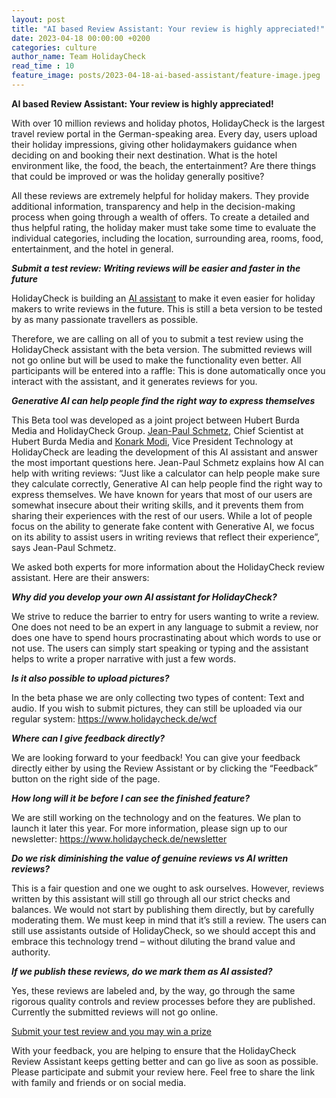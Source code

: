 ```yaml
---
layout: post
title: "AI based Review Assistant: Your review is highly appreciated!"
date: 2023-04-18 00:00:00 +0200
categories: culture
author_name: Team HolidayCheck
read_time : 10
feature_image: posts/2023-04-18-ai-based-assistant/feature-image.jpeg
---
```


**AI based Review Assistant: Your review is highly appreciated!**

With over 10 million reviews and holiday photos, HolidayCheck is the largest travel review portal in the German-speaking area. Every day, users upload their holiday impressions, giving other holidaymakers guidance when deciding on and booking their next destination. What is the hotel environment like, the food, the beach, the entertainment? Are there things that could be improved or was the holiday generally positive?

All these reviews are extremely helpful for holiday makers. They provide additional information, transparency and help in the decision-making process when going through a wealth of offers. To create a detailed and thus helpful rating, the holiday maker must take some time to evaluate the individual categories, including the location, surrounding area, rooms, food, entertainment, and the hotel in general. 

***Submit a test review: Writing reviews will be easier and faster in the future***

HolidayCheck is building an [AI assistant](https://holidaycheck.de/svc/hc-review-assistant/travel-escapes/welcome.html) to make it even easier for holiday makers to write reviews in the future. This is still a beta version to be tested by as many passionate travellers as possible.

Therefore, we are calling on all of you to submit a test review using the HolidayCheck assistant with the beta version. The submitted reviews will not go online but will be used to make the functionality even better. All participants will be entered into a raffle: This is done automatically once you interact with the assistant, and it generates reviews for you.

***Generative AI can help people find the right way to express themselves***

This Beta tool was developed as a joint project between Hubert Burda Media and HolidayCheck Group. [Jean-Paul Schmetz](https://de.linkedin.com/in/jpschmetz), Chief Scientist at Hubert Burda Media and [Konark Modi](https://de.linkedin.com/in/konarkmodi), Vice President Technology at HolidayCheck are leading the development of this AI assistant and answer the most important questions here. Jean-Paul Schmetz explains how AI can help with writing reviews: “Just like a calculator can help people make sure they calculate correctly, Generative AI can help people find the right way to express themselves. We have known for years that most of our users are somewhat insecure about their writing skills, and it prevents them from sharing their experiences with the rest of our users. While a lot of people focus on the ability to generate fake content with Generative AI, we focus on its ability to assist users in writing reviews that reflect their experience”, says Jean-Paul Schmetz.

We asked both experts for more information about the HolidayCheck review assistant. Here are their answers:

***Why did you develop your own AI assistant for HolidayCheck?***

We strive to reduce the barrier to entry for users wanting to write a review. One does not need to be an expert in any language to submit a review, nor does one have to spend hours procrastinating about which words to use or not use. The users can simply start speaking or typing and the assistant helps to write a proper narrative with just a few words.

***Is it also possible to upload pictures?***

In the beta phase we are only collecting two types of content: Text and audio. If you wish to submit pictures, they can still be uploaded via our regular system: https://www.holidaycheck.de/wcf

***Where can I give feedback directly?***

We are looking forward to your feedback! You can give your feedback directly either by using the Review Assistant or by clicking the “Feedback” button on the right side of the page.

***How long will it be before I can see the finished feature?***

We are still working on the technology and on the features. We plan to launch it later this year. For more information, please sign up to our newsletter: https://www.holidaycheck.de/newsletter

***Do we risk diminishing the value of genuine reviews vs AI written reviews?***

This is a fair question and one we ought to ask ourselves. However, reviews written by this assistant will still go through all our strict checks and balances. We would not start by publishing them directly, but by carefully moderating them. We must keep in mind that it’s still a review. The users can still use assistants outside of HolidayCheck, so we should accept this and embrace this technology trend – without diluting the brand value and authority.

***If we publish these reviews, do we mark them as AI assisted?***

Yes, these reviews are labeled and, by the way, go through the same rigorous quality controls and review processes before they are published. Currently the submitted reviews will not go online.

[Submit your test review and you may win a prize](https://holidaycheck.de/svc/hc-review-assistant/travel-escapes/welcome.html)

With your feedback, you are helping to ensure that the HolidayCheck Review Assistant keeps getting better and can go live as soon as possible. Please participate and submit your review here. Feel free to share the link with family and friends or on social media.
